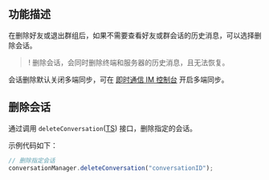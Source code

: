 ## 功能描述

在删除好友或退出群组后，如果不需要查看好友或群会话的历史消息，可以选择删除会话。

> ! 删除会话，会同时删除终端和服务器的历史消息，且无法恢复。

会话删除默认关闭多端同步，可在 [即时通信 IM 控制台](https://console.cloud.tencent.com/im-detail/login-message) 开启多端同步。

## 删除会话

通过调用 `deleteConversation`([TS](https://comm.qq.com/im/doc/RN/en/Api/V2TIMConversationManager/deleteConversation.html)) 接口，删除指定的会话。

示例代码如下：

```javascript
// 删除指定会话
conversationManager.deleteConversation("conversationID");
```


